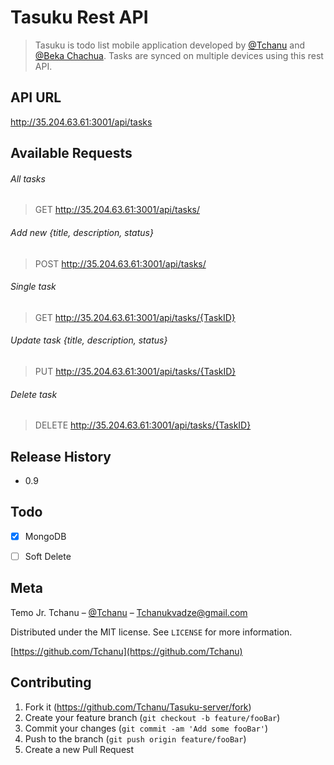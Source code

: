 # Tasuku Rest API
> Tasuku is todo list mobile application developed by [@Tchanu](https://github.com/Tchanu) and [@Beka Chachua](https://github.com/bekaweirdo). Tasks are synced on multiple devices using this rest API.

## API URL
http://35.204.63.61:3001/api/tasks

## Available Requests
###### All tasks
> GET http://35.204.63.61:3001/api/tasks/ 

###### Add new {title, description, status}
> POST http://35.204.63.61:3001/api/tasks/

###### Single task
> GET http://35.204.63.61:3001/api/tasks/{TaskID}

###### Update task {title, description, status}
> PUT http://35.204.63.61:3001/api/tasks/{TaskID}

###### Delete task
> DELETE http://35.204.63.61:3001/api/tasks/{TaskID}

## Release History

* 0.9
        
## Todo
- [x] MongoDB
- [ ] Soft Delete


## Meta

Temo Jr. Tchanu – [@Tchanu](https://linkedin.com/in/tchanu/) – Tchanukvadze@gmail.com

Distributed under the MIT license. See ``LICENSE`` for more information.

[https://github.com/Tchanu](https://github.com/Tchanu)

## Contributing

1. Fork it (<https://github.com/Tchanu/Tasuku-server/fork>)
2. Create your feature branch (`git checkout -b feature/fooBar`)
3. Commit your changes (`git commit -am 'Add some fooBar'`)
4. Push to the branch (`git push origin feature/fooBar`)
5. Create a new Pull Request

<!-- Markdown link & img dfn's -->
[npm-image]: https://img.shields.io/npm/v/datadog-metrics.svg?style=flat-square
[npm-url]: https://npmjs.org/package/datadog-metrics
[npm-downloads]: https://img.shields.io/npm/dm/datadog-metrics.svg?style=flat-square
[travis-image]: https://img.shields.io/travis/dbader/node-datadog-metrics/master.svg?style=flat-square
[travis-url]: https://travis-ci.org/dbader/node-datadog-metrics
[wiki]: https://github.com/yourname/yourproject/wiki
